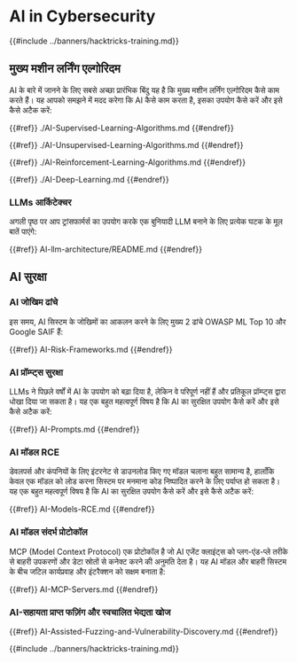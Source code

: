 # AI in Cybersecurity

{{#include ../banners/hacktricks-training.md}}

## मुख्य मशीन लर्निंग एल्गोरिदम

AI के बारे में जानने के लिए सबसे अच्छा प्रारंभिक बिंदु यह है कि मुख्य मशीन लर्निंग एल्गोरिदम कैसे काम करते हैं। यह आपको समझने में मदद करेगा कि AI कैसे काम करता है, इसका उपयोग कैसे करें और इसे कैसे अटैक करें:

{{#ref}}
./AI-Supervised-Learning-Algorithms.md
{{#endref}}

{{#ref}}
./AI-Unsupervised-Learning-Algorithms.md
{{#endref}}

{{#ref}}
./AI-Reinforcement-Learning-Algorithms.md
{{#endref}}

{{#ref}}
./AI-Deep-Learning.md
{{#endref}}

### LLMs आर्किटेक्चर

अगली पृष्ठ पर आप ट्रांसफार्मर्स का उपयोग करके एक बुनियादी LLM बनाने के लिए प्रत्येक घटक के मूल बातें पाएंगे:

{{#ref}}
AI-llm-architecture/README.md
{{#endref}}

## AI सुरक्षा

### AI जोखिम ढांचे

इस समय, AI सिस्टम के जोखिमों का आकलन करने के लिए मुख्य 2 ढांचे OWASP ML Top 10 और Google SAIF हैं:

{{#ref}}
AI-Risk-Frameworks.md
{{#endref}}

### AI प्रॉम्प्ट्स सुरक्षा

LLMs ने पिछले वर्षों में AI के उपयोग को बढ़ा दिया है, लेकिन वे परिपूर्ण नहीं हैं और प्रतिकूल प्रॉम्प्ट्स द्वारा धोखा दिया जा सकता है। यह एक बहुत महत्वपूर्ण विषय है कि AI का सुरक्षित उपयोग कैसे करें और इसे कैसे अटैक करें:

{{#ref}}
AI-Prompts.md
{{#endref}}

### AI मॉडल RCE

डेवलपर्स और कंपनियों के लिए इंटरनेट से डाउनलोड किए गए मॉडल चलाना बहुत सामान्य है, हालाँकि केवल एक मॉडल को लोड करना सिस्टम पर मनमाना कोड निष्पादित करने के लिए पर्याप्त हो सकता है। यह एक बहुत महत्वपूर्ण विषय है कि AI का सुरक्षित उपयोग कैसे करें और इसे कैसे अटैक करें:

{{#ref}}
AI-Models-RCE.md
{{#endref}}

### AI मॉडल संदर्भ प्रोटोकॉल

MCP (Model Context Protocol) एक प्रोटोकॉल है जो AI एजेंट क्लाइंट्स को प्लग-एंड-प्ले तरीके से बाहरी उपकरणों और डेटा स्रोतों से कनेक्ट करने की अनुमति देता है। यह AI मॉडल और बाहरी सिस्टम के बीच जटिल कार्यप्रवाह और इंटरैक्शन को सक्षम बनाता है:

{{#ref}}
AI-MCP-Servers.md
{{#endref}}

### AI-सहायता प्राप्त फज़िंग और स्वचालित भेद्यता खोज

{{#ref}}
AI-Assisted-Fuzzing-and-Vulnerability-Discovery.md
{{#endref}}

{{#include ../banners/hacktricks-training.md}}
